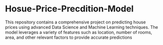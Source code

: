 # Hosue-Price-Precdition-Model
This repository contains a comprehensive project on predicting house prices using advanced Data Science and Machine Learning techniques. The model leverages a variety of features such as location, number of rooms, area, and other relevant factors to provide accurate predictions
